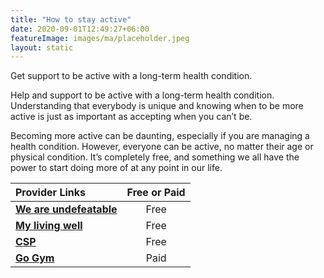 ```yaml
---
title: "How to stay active"
date: 2020-09-01T12:49:27+06:00
featureImage: images/ma/placeholder.jpeg
layout: static
---
```


Get support to be active with a long-term health condition.

Help and support to be active with a long-term health condition. Understanding that everybody is unique and knowing when to be more active is just as important as accepting when you can’t be.

Becoming more active can be daunting, especially if you are managing a health condition. However, everyone can be active, no matter their age or physical condition. It’s completely free, and something we all have the power to start doing more of at any point in our life.

| Provider Links      | Free or Paid  |  
| :-----------          | :--------------:      |  
| [**We are undefeatable**](https://weareundefeatable.co.uk/ways-to-move) | Free | 
| [**My living well**](https://mylivingwell.co.uk/physical-activity/exercising-with-long-term-health-conditions) | Free | 
| [**CSP**](https://www.csp.org.uk/public-patient/keeping-active-healthy/love-activity-hate-exercise-campaign/being-active-long-term) | Free | 
| [**Go Gym**](https://www.gogym.uk/) | Paid | 
  

<br/><br/>






